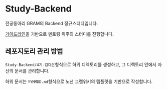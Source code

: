 # Study-Backend

전공동아리 GRAM의 Backend 정규스터디입니다.

[가이드라인](https://github.com/GRAM-DSM/Baseline/wiki/가이드-:-Dev-:-Backend)을 기반으로 멘토링 위주의 스터디를 진행합니다.

## 레포지토리 관리 방법

`Study-Backend/4기-김다은`형식으로 하위 디렉토리를 생성하고, 그 디렉토리 안에서 자신의 문서를 관리합니다.

하위 문서는 `YYMMDD.md`형식으로 노션 그램위키의 템플릿을 기반으로 작성합니다.
